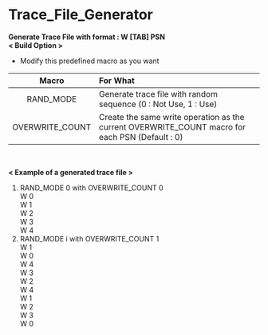 # Trace_File_Generator
<strong>Generate Trace File with format : W [TAB] PSN</strong>
<br>
<strong>< Build Option ></strong>
<br>
- Modify this predefined macro as you want

| Macro | For What |
|:---:|:---|
| RAND_MODE | Generate trace file with random sequence (0 : Not Use, 1 : Use) |
| OVERWRITE_COUNT | Create the same write operation as the current OVERWRITE_COUNT macro for each PSN (Default : 0) |
<br>

<strong> < Example of a generated trace file > </strong>
1) RAND_MODE 0 with OVERWRITE_COUNT 0<br>
W 0<br>
W	1<br>
W	2<br>
W	3<br>
W	4<br>
2) RAND_MODE i with OVERWRITE_COUNT 1<br>
W 1<br>
W	0<br>
W	4<br>
W	3<br>
W	2<br>
W 4<br>
W	1<br>
W	2<br>
W	3<br>
W	0<br>
  
